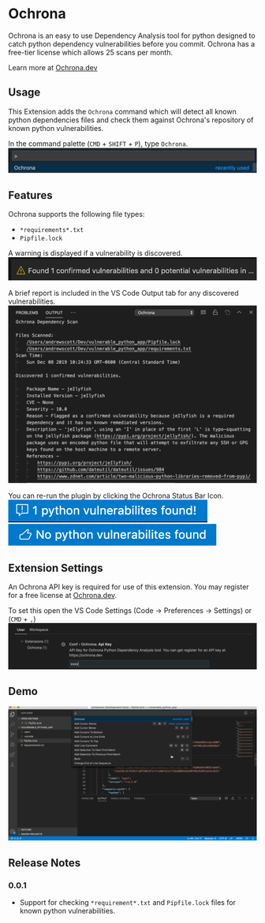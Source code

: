 # Ochrona

Ochrona is an easy to use Dependency Analysis tool for python designed to catch python dependency vulnerabilities before you commit. Ochrona has a free-tier license which allows 25 scans per month.

Learn more at [Ochrona.dev](https://ochrona.dev)

## Usage

This Extension adds the `Ochrona` command which will detect all known python dependencies files and check them against Ochrona's repository of known python vulnerabilities. 

In the command palette (`CMD` + `SHIFT` + `P`), type `Ochrona`.
![run ochrona](resources/command.png)

## Features

Ochrona supports the following file types:
- `*requirements*.txt`
- `Pipfile.lock`

A warning is displayed if a vulnerability is discovered.
![vulns found alert](resources/found_vuln_warning.png)

A brief report is included in the VS Code Output tab for any discovered vulnerabilities.
![vulns found output](resources/found_vuln_output.png)

You can re-run the plugin by clicking the Ochrona Status Bar Icon.
![vulns found sb](resources/found_vuln_status_bar.png)
![vulns not found sb](resources/no_vuln_status_bar.png)

## Extension Settings

An Ochrona API key is required for use of this extension. You may register for a free license at [Ochrona.dev](https://ochrona.dev).

To set this open the VS Code Settings (Code -> Preferences -> Settings) or (`CMD` + `,`)
![settings](resources/settings.png)

## Demo
![demo](resources/ochrona_vs.gif)

## Release Notes

### 0.0.1
- Support for checking `*requirement*.txt` and `Pipfile.lock` files for known python vulnerabilities.
